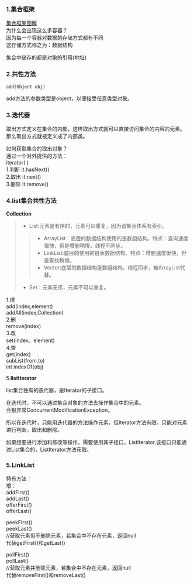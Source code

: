  ### 1.集合框架  
[集合框架图解](http://note.youdao.com/noteshare?id=90ae41955dd356c34dd94be26c38997c)  
为什么会出现这么多容器？  
因为每一个容器对数据的存储方式都有不同  
这存储方式称之为：数据结构    

集合中储存的都是对象的引用(地址)

 ### 2.共性方法   
    add(Object obj)  
add方法的参数类型是object，以便接受任意类型对象。  

### 3.迭代器    
取出方式定义在集合的内部，这样取出方式就可以直接访问集合的内容的元素。    
那么取出方式就被定义成了内部类。

如何获取集合的取出对象？  
通过一个对外提供的方法：  
iterator( )  
1.判断  it.hasNext()  
2.取出  it.next()  
3.删除  it.remove()
 
### 4.list集合共性方法  

**Collection**  
>- List:元素是有序的，元素可以重复，因为该集合体系有索引。 
>>- ArrayList：底层的数据结构使用的是数组结构。特点：查询速度很快，但是增删稍慢。线程不同步。
>>- LinkList:底层的使用的链表数据结构。特点：增删速度很快，但是查找稍慢。
>>- Vector:底层的数据结构是数组结构。线程同步，被ArrayList代替。
>- Set：元素无序，元素不可以重复。

1.增   
add(index,element)  
addAll(index,Collection)  
2.删  
remove(index)  
3.改   
set(index。element)  
4.查  
get(index)  
subList(from,to)  
int indexOf(obj)

5.**listIterator**

list集合独有的迭代器，是Iterator的子接口。  

在迭代时，不可以通过集合对象的方法去操作集合中的元素。  
会报异常ConcurrentModificationException。  

所以在迭代时，只能用迭代器的方法操作元素，但Iterator方法有限，只能对元素进行判断，取出和删除。  

如果想要进行添加和修改等操作。需要使用其子接口，ListIterator,该接口只能通过List集合的，ListIterator方法获取。

### 5.LinkList  
特有方法：   
增：  
addFirst()  
addLast()  
offerFirst()    
offerLast()

peekFirst()  
peekLast()  
//获取元素但不删除元素，若集合中不存在元素，返回null  
代替getFirst()和getLast()

pollFirst()  
pollLast()  
//获取元素并删除元素，若集合中不存在元素，返回null  
代替removeFirst()和removeLast()

















